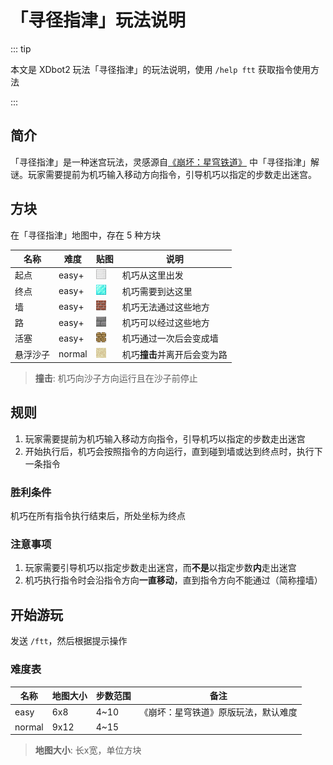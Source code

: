 # 「寻径指津」玩法说明

::: tip

本文是 XDbot2 玩法「寻径指津」的玩法说明，使用 `/help ftt` 获取指令使用方法

:::

## 简介

「寻径指津」是一种迷宫玩法，灵感源自[《崩坏：星穹铁道》][1] 中「寻径指津」解谜。玩家需要提前为机巧输入移动方向指令，引导机巧以指定的步数走出迷宫。

## 方块

在「寻径指津」地图中，存在 5 种方块

| 名称  | 难度     | 贴图                 | 说明       |
|------|----------|----------------------|-----------|
| 起点  | easy+    | ![](/iron_block.png) | 机巧从这里出发 |
| 终点  | easy+    | ![](/diamond_block.png) | 机巧需要到达这里 |
| 墙   |  easy+    | ![](/bricks.png) | 机巧无法通过这些地方 |
| 路   | easy+     | ![](/stone_bricks.png) | 机巧可以经过这些地方 |
| 活塞 | easy+     |![](/piston_top.png) | 机巧通过一次后会变成墙 |
| 悬浮沙子 | normal | ![](/sand.png) | 机巧**撞击**并离开后会变为路 |

> **撞击**: 机巧向沙子方向运行且在沙子前停止

## 规则

1. 玩家需要提前为机巧输入移动方向指令，引导机巧以指定的步数走出迷宫
2. 开始执行后，机巧会按照指令的方向运行，直到碰到墙或达到终点时，执行下一条指令

### 胜利条件

机巧在所有指令执行结束后，所处坐标为终点

### 注意事项

1. 玩家需要引导机巧以指定步数走出迷宫，而**不是**以指定步数**内**走出迷宫
2. 机巧执行指令时会沿指令方向**一直移动**，直到指令方向不能通过（简称撞墙）

## 开始游玩

发送 `/ftt`，然后根据提示操作

### 难度表

| 名称   | **地图大小** | 步数范围    | 备注  |
|-------|-------------|------------|--------|
| easy  | 6x8         | 4~10       | 《崩坏：星穹铁道》原版玩法，默认难度 |
| normal | 9x12       | 4~15        ||

> **地图大小**: 长x宽，单位方块

[1]: https://sr.mihoyo.com
